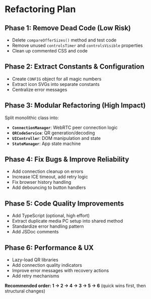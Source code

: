 # Refactoring Plan

## Phase 1: Remove Dead Code (Low Risk)

- Delete `compareOfferSizes()` method and test code
- Remove unused `controlsTimer` and `controlsVisible` properties
- Clean up commented CSS and code

## Phase 2: Extract Constants & Configuration

- Create `CONFIG` object for all magic numbers
- Extract icon SVGs into separate constants
- Centralize error messages

## Phase 3: Modular Refactoring (High Impact)

Split monolithic class into:

- **`ConnectionManager`**: WebRTC peer connection logic
- **`QRCodeService`**: QR generation/decoding
- **`UIController`**: DOM manipulation and state
- **`StateManager`**: App state machine

## Phase 4: Fix Bugs & Improve Reliability

- Add connection cleanup on errors
- Increase ICE timeout, add retry logic
- Fix browser history handling
- Add debouncing to button handlers

## Phase 5: Code Quality Improvements

- Add TypeScript (optional, high effort)
- Extract duplicate media PC setup into shared method
- Standardize error handling pattern
- Add JSDoc comments

## Phase 6: Performance & UX

- Lazy-load QR libraries
- Add connection quality indicators
- Improve error messages with recovery actions
- Add retry mechanisms

**Recommended order: 1 → 2 → 4 → 3 → 5 → 6** (quick wins first, then structural changes)
